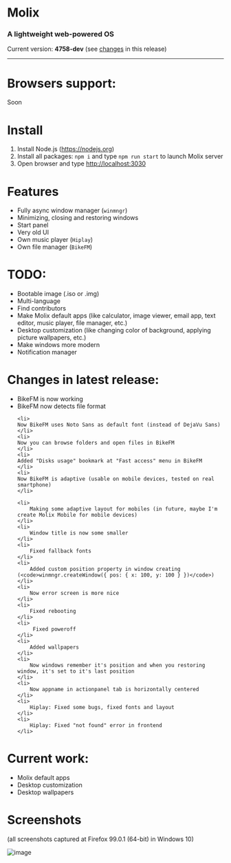 # Molix
<h3> A lightweight web-powered OS </h3>
Current version: <strong>4758-dev</strong> (see <a href="#changes-in-latest-release">changes</a> in this release)
<hr>

# Browsers support:
Soon

# Install

1. Install Node.js (https://nodejs.org)
2. Install all packages: `npm i` and type `npm run start` to launch Molix server 
3. Open browser and type <a href="http://localhost:3030" target="_blank">http://localhost:3030</a>

# Features
<ul>
	<li>Fully async window manager (<code>winmngr</code>)</li>
	<li>Minimizing, closing and restoring windows</li>
	<li>Start panel</li>
	<li>Very old UI</li>
	<li>Own music player (<code>Hiplay</code>)</li>
	<li>Own file manager (<code>BikeFM</code>)
</ul>

# TODO:
<ul>
	<li>Bootable image (.iso or .img)</li>
	<li>Multi-language</li>
	<li>Find contributors</li>
	<li>Make Molix default apps (like calculator, image viewer, email app, text editor, music player, file manager, etc.)</li>
	<li>Desktop customization (like changing color of background, applying picture wallpapers, etc.)</li>
	<li>Make windows more modern</li>
	<li>Notification manager</li>
</ul>

# Changes in latest release:
<ul>
	<li>
	BikeFM is now working
	</li>
	<li>
	BikeFM now detects file format
	</li>
	
	<li>
	Now BikeFM uses Noto Sans as default font (instead of DejaVu Sans)
	</li>
	<li>
	Now you can browse folders and open files in BikeFM
	</li>
	<li>
	Added "Disks usage" bookmark at "Fast access" menu in BikeFM
	</li>
	<li>
	Now BikeFM is adaptive (usable on mobile devices, tested on real smartphone)
	</li>
	
	<li>
		Making some adaptive layout for mobiles (in future, maybe I'm create Molix Mobile for mobile devices)
	</li>
	<li>
		Window title is now some smaller
	</li>
	<li>
		Fixed fallback fonts
	</li>
	<li>
		Added custom position property in window creating (<code>winmngr.createWindow({ pos: { x: 100, y: 100 } })</code>)
	</li>
	<li>
		Now error screen is more nice
	</li>
	<li>
		Fixed rebooting
	</li>
	<li>
		 Fixed poweroff
	</li>
	<li>
		Added wallpapers
	</li>
	<li>
		Now windows remember it's position and when you restoring window, it's set to it's last position
	</li>
	<li>
		Now appname in actionpanel tab is horizontally centered
	</li>
	<li>
		Hiplay: Fixed some bugs, fixed fonts and layout
	</li>
	<li>
		Hiplay: Fixed "not found" error in frontend
	</li>
</ul>

# Current work:
<ul>
	<li>Molix default apps</li>
	<li>Desktop customization</li>
	<li>Desktop wallpapers</li>
</ul>

# Screenshots
<p>(all screenshots captured at Firefox 99.0.1 (64-bit) in Windows 10)</p>

![image](https://user-images.githubusercontent.com/68496774/169658836-07646c4a-5cc2-4c79-9867-93e5fc5f63a8.png)
